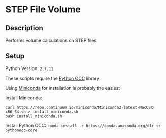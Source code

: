 # STEP File Volume

## Description
Performs volume calculations on STEP files

## Setup
Python Version: `2.7.11`

These scripts require the [Python OCC](http://www.pythonocc.org/) library

Using [Miniconda](conda.pydata.org/miniconda.html) for installation is
probably the easiest

Install Miniconda:
```
curl https://repo.continuum.io/miniconda/Miniconda2-latest-MacOSX-x86_64.sh > install_miniconda.sh
bash install_miniconda.sh
```

Install Python OCC: `conda install -c https://conda.anaconda.org/dlr-sc pythonocc-core`

